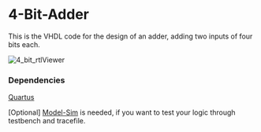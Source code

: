 # 4-Bit-Adder

This is the VHDL code for the design of an adder, adding two inputs of four bits each.

![4_bit_rtlViewer](https://user-images.githubusercontent.com/45922320/74583931-bbd1f300-4ff2-11ea-8d90-c20349d67a56.png)

### Dependencies

[Quartus](https://www.intel.com/content/www/us/en/programmable/downloads/download-center.html)

[Optional] [Model-Sim](https://www.intel.com/content/www/us/en/programmable/downloads/download-center.html) is needed, if you want to test your logic through testbench and tracefile.
